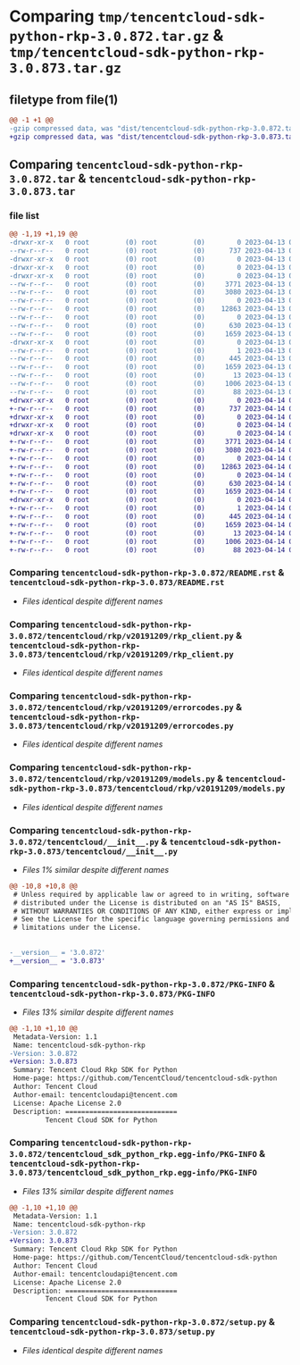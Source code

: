 # Comparing `tmp/tencentcloud-sdk-python-rkp-3.0.872.tar.gz` & `tmp/tencentcloud-sdk-python-rkp-3.0.873.tar.gz`

## filetype from file(1)

```diff
@@ -1 +1 @@
-gzip compressed data, was "dist/tencentcloud-sdk-python-rkp-3.0.872.tar", last modified: Thu Apr 13 00:54:27 2023, max compression
+gzip compressed data, was "dist/tencentcloud-sdk-python-rkp-3.0.873.tar", last modified: Fri Apr 14 00:50:17 2023, max compression
```

## Comparing `tencentcloud-sdk-python-rkp-3.0.872.tar` & `tencentcloud-sdk-python-rkp-3.0.873.tar`

### file list

```diff
@@ -1,19 +1,19 @@
-drwxr-xr-x   0 root         (0) root         (0)        0 2023-04-13 00:54:27.000000 tencentcloud-sdk-python-rkp-3.0.872/
--rw-r--r--   0 root         (0) root         (0)      737 2023-04-13 00:54:27.000000 tencentcloud-sdk-python-rkp-3.0.872/README.rst
-drwxr-xr-x   0 root         (0) root         (0)        0 2023-04-13 00:54:27.000000 tencentcloud-sdk-python-rkp-3.0.872/tencentcloud/
-drwxr-xr-x   0 root         (0) root         (0)        0 2023-04-13 00:54:27.000000 tencentcloud-sdk-python-rkp-3.0.872/tencentcloud/rkp/
-drwxr-xr-x   0 root         (0) root         (0)        0 2023-04-13 00:54:27.000000 tencentcloud-sdk-python-rkp-3.0.872/tencentcloud/rkp/v20191209/
--rw-r--r--   0 root         (0) root         (0)     3771 2023-04-13 00:54:27.000000 tencentcloud-sdk-python-rkp-3.0.872/tencentcloud/rkp/v20191209/rkp_client.py
--rw-r--r--   0 root         (0) root         (0)     3080 2023-04-13 00:54:27.000000 tencentcloud-sdk-python-rkp-3.0.872/tencentcloud/rkp/v20191209/errorcodes.py
--rw-r--r--   0 root         (0) root         (0)        0 2023-04-13 00:54:27.000000 tencentcloud-sdk-python-rkp-3.0.872/tencentcloud/rkp/v20191209/__init__.py
--rw-r--r--   0 root         (0) root         (0)    12863 2023-04-13 00:54:27.000000 tencentcloud-sdk-python-rkp-3.0.872/tencentcloud/rkp/v20191209/models.py
--rw-r--r--   0 root         (0) root         (0)        0 2023-04-13 00:54:27.000000 tencentcloud-sdk-python-rkp-3.0.872/tencentcloud/rkp/__init__.py
--rw-r--r--   0 root         (0) root         (0)      630 2023-04-13 00:54:27.000000 tencentcloud-sdk-python-rkp-3.0.872/tencentcloud/__init__.py
--rw-r--r--   0 root         (0) root         (0)     1659 2023-04-13 00:54:27.000000 tencentcloud-sdk-python-rkp-3.0.872/PKG-INFO
-drwxr-xr-x   0 root         (0) root         (0)        0 2023-04-13 00:54:27.000000 tencentcloud-sdk-python-rkp-3.0.872/tencentcloud_sdk_python_rkp.egg-info/
--rw-r--r--   0 root         (0) root         (0)        1 2023-04-13 00:54:27.000000 tencentcloud-sdk-python-rkp-3.0.872/tencentcloud_sdk_python_rkp.egg-info/dependency_links.txt
--rw-r--r--   0 root         (0) root         (0)      445 2023-04-13 00:54:27.000000 tencentcloud-sdk-python-rkp-3.0.872/tencentcloud_sdk_python_rkp.egg-info/SOURCES.txt
--rw-r--r--   0 root         (0) root         (0)     1659 2023-04-13 00:54:27.000000 tencentcloud-sdk-python-rkp-3.0.872/tencentcloud_sdk_python_rkp.egg-info/PKG-INFO
--rw-r--r--   0 root         (0) root         (0)       13 2023-04-13 00:54:27.000000 tencentcloud-sdk-python-rkp-3.0.872/tencentcloud_sdk_python_rkp.egg-info/top_level.txt
--rw-r--r--   0 root         (0) root         (0)     1006 2023-04-13 00:54:27.000000 tencentcloud-sdk-python-rkp-3.0.872/setup.py
--rw-r--r--   0 root         (0) root         (0)       88 2023-04-13 00:54:27.000000 tencentcloud-sdk-python-rkp-3.0.872/setup.cfg
+drwxr-xr-x   0 root         (0) root         (0)        0 2023-04-14 00:50:17.000000 tencentcloud-sdk-python-rkp-3.0.873/
+-rw-r--r--   0 root         (0) root         (0)      737 2023-04-14 00:50:17.000000 tencentcloud-sdk-python-rkp-3.0.873/README.rst
+drwxr-xr-x   0 root         (0) root         (0)        0 2023-04-14 00:50:17.000000 tencentcloud-sdk-python-rkp-3.0.873/tencentcloud/
+drwxr-xr-x   0 root         (0) root         (0)        0 2023-04-14 00:50:17.000000 tencentcloud-sdk-python-rkp-3.0.873/tencentcloud/rkp/
+drwxr-xr-x   0 root         (0) root         (0)        0 2023-04-14 00:50:17.000000 tencentcloud-sdk-python-rkp-3.0.873/tencentcloud/rkp/v20191209/
+-rw-r--r--   0 root         (0) root         (0)     3771 2023-04-14 00:50:17.000000 tencentcloud-sdk-python-rkp-3.0.873/tencentcloud/rkp/v20191209/rkp_client.py
+-rw-r--r--   0 root         (0) root         (0)     3080 2023-04-14 00:50:17.000000 tencentcloud-sdk-python-rkp-3.0.873/tencentcloud/rkp/v20191209/errorcodes.py
+-rw-r--r--   0 root         (0) root         (0)        0 2023-04-14 00:50:17.000000 tencentcloud-sdk-python-rkp-3.0.873/tencentcloud/rkp/v20191209/__init__.py
+-rw-r--r--   0 root         (0) root         (0)    12863 2023-04-14 00:50:17.000000 tencentcloud-sdk-python-rkp-3.0.873/tencentcloud/rkp/v20191209/models.py
+-rw-r--r--   0 root         (0) root         (0)        0 2023-04-14 00:50:17.000000 tencentcloud-sdk-python-rkp-3.0.873/tencentcloud/rkp/__init__.py
+-rw-r--r--   0 root         (0) root         (0)      630 2023-04-14 00:50:17.000000 tencentcloud-sdk-python-rkp-3.0.873/tencentcloud/__init__.py
+-rw-r--r--   0 root         (0) root         (0)     1659 2023-04-14 00:50:17.000000 tencentcloud-sdk-python-rkp-3.0.873/PKG-INFO
+drwxr-xr-x   0 root         (0) root         (0)        0 2023-04-14 00:50:17.000000 tencentcloud-sdk-python-rkp-3.0.873/tencentcloud_sdk_python_rkp.egg-info/
+-rw-r--r--   0 root         (0) root         (0)        1 2023-04-14 00:50:17.000000 tencentcloud-sdk-python-rkp-3.0.873/tencentcloud_sdk_python_rkp.egg-info/dependency_links.txt
+-rw-r--r--   0 root         (0) root         (0)      445 2023-04-14 00:50:17.000000 tencentcloud-sdk-python-rkp-3.0.873/tencentcloud_sdk_python_rkp.egg-info/SOURCES.txt
+-rw-r--r--   0 root         (0) root         (0)     1659 2023-04-14 00:50:17.000000 tencentcloud-sdk-python-rkp-3.0.873/tencentcloud_sdk_python_rkp.egg-info/PKG-INFO
+-rw-r--r--   0 root         (0) root         (0)       13 2023-04-14 00:50:17.000000 tencentcloud-sdk-python-rkp-3.0.873/tencentcloud_sdk_python_rkp.egg-info/top_level.txt
+-rw-r--r--   0 root         (0) root         (0)     1006 2023-04-14 00:50:17.000000 tencentcloud-sdk-python-rkp-3.0.873/setup.py
+-rw-r--r--   0 root         (0) root         (0)       88 2023-04-14 00:50:17.000000 tencentcloud-sdk-python-rkp-3.0.873/setup.cfg
```

### Comparing `tencentcloud-sdk-python-rkp-3.0.872/README.rst` & `tencentcloud-sdk-python-rkp-3.0.873/README.rst`

 * *Files identical despite different names*

### Comparing `tencentcloud-sdk-python-rkp-3.0.872/tencentcloud/rkp/v20191209/rkp_client.py` & `tencentcloud-sdk-python-rkp-3.0.873/tencentcloud/rkp/v20191209/rkp_client.py`

 * *Files identical despite different names*

### Comparing `tencentcloud-sdk-python-rkp-3.0.872/tencentcloud/rkp/v20191209/errorcodes.py` & `tencentcloud-sdk-python-rkp-3.0.873/tencentcloud/rkp/v20191209/errorcodes.py`

 * *Files identical despite different names*

### Comparing `tencentcloud-sdk-python-rkp-3.0.872/tencentcloud/rkp/v20191209/models.py` & `tencentcloud-sdk-python-rkp-3.0.873/tencentcloud/rkp/v20191209/models.py`

 * *Files identical despite different names*

### Comparing `tencentcloud-sdk-python-rkp-3.0.872/tencentcloud/__init__.py` & `tencentcloud-sdk-python-rkp-3.0.873/tencentcloud/__init__.py`

 * *Files 1% similar despite different names*

```diff
@@ -10,8 +10,8 @@
 # Unless required by applicable law or agreed to in writing, software
 # distributed under the License is distributed on an "AS IS" BASIS,
 # WITHOUT WARRANTIES OR CONDITIONS OF ANY KIND, either express or implied.
 # See the License for the specific language governing permissions and
 # limitations under the License.
 
 
-__version__ = '3.0.872'
+__version__ = '3.0.873'
```

### Comparing `tencentcloud-sdk-python-rkp-3.0.872/PKG-INFO` & `tencentcloud-sdk-python-rkp-3.0.873/PKG-INFO`

 * *Files 13% similar despite different names*

```diff
@@ -1,10 +1,10 @@
 Metadata-Version: 1.1
 Name: tencentcloud-sdk-python-rkp
-Version: 3.0.872
+Version: 3.0.873
 Summary: Tencent Cloud Rkp SDK for Python
 Home-page: https://github.com/TencentCloud/tencentcloud-sdk-python
 Author: Tencent Cloud
 Author-email: tencentcloudapi@tencent.com
 License: Apache License 2.0
 Description: ============================
         Tencent Cloud SDK for Python
```

### Comparing `tencentcloud-sdk-python-rkp-3.0.872/tencentcloud_sdk_python_rkp.egg-info/PKG-INFO` & `tencentcloud-sdk-python-rkp-3.0.873/tencentcloud_sdk_python_rkp.egg-info/PKG-INFO`

 * *Files 13% similar despite different names*

```diff
@@ -1,10 +1,10 @@
 Metadata-Version: 1.1
 Name: tencentcloud-sdk-python-rkp
-Version: 3.0.872
+Version: 3.0.873
 Summary: Tencent Cloud Rkp SDK for Python
 Home-page: https://github.com/TencentCloud/tencentcloud-sdk-python
 Author: Tencent Cloud
 Author-email: tencentcloudapi@tencent.com
 License: Apache License 2.0
 Description: ============================
         Tencent Cloud SDK for Python
```

### Comparing `tencentcloud-sdk-python-rkp-3.0.872/setup.py` & `tencentcloud-sdk-python-rkp-3.0.873/setup.py`

 * *Files identical despite different names*


